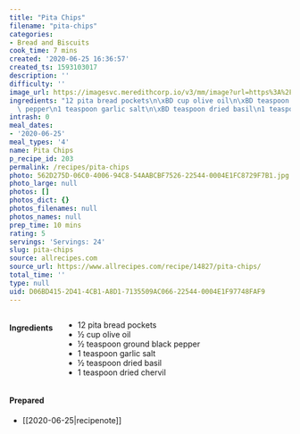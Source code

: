 ```yaml
---
title: "Pita Chips"
filename: "pita-chips"
categories:
- Bread and Biscuits
cook_time: 7 mins
created: '2020-06-25 16:36:57'
created_ts: 1593103017
description: ''
difficulty: ''
image_url: https://imagesvc.meredithcorp.io/v3/mm/image?url=https%3A%2F%2Fimages.media-allrecipes.com%2Fuserphotos%2F5270122.jpg&w=568&h=380&c=sc&poi=face&q=85
ingredients: "12 pita bread pockets\n\xBD cup olive oil\n\xBD teaspoon ground black\
  \ pepper\n1 teaspoon garlic salt\n\xBD teaspoon dried basil\n1 teaspoon dried chervil"
intrash: 0
meal_dates:
- '2020-06-25'
meal_types: '4'
name: Pita Chips
p_recipe_id: 203
permalink: /recipes/pita-chips
photo: 562D275D-06C0-4006-94C8-54AABCBF7526-22544-0004E1FC8729F7B1.jpg
photo_large: null
photos: []
photos_dict: {}
photos_filenames: null
photos_names: null
prep_time: 10 mins
rating: 5
servings: 'Servings: 24'
slug: pita-chips
source: allrecipes.com
source_url: https://www.allrecipes.com/recipe/14827/pita-chips/
total_time: ''
type: null
uid: D06BD415-2D41-4CB1-A8D1-7135509AC066-22544-0004E1F97748FAF9
---
```

<div class="large-8 medium-7 columns" id="writeup">	</div><!-- #writeup -->
</div><!-- #row-one -->
<div class="row" id="row-two">	<div class="medium-4 small-5 columns"><h4 id="ingredients">Ingredients</h4><div class="box box-ingredients content"><ul>
<li>12 pita bread pockets</li>
<li>½ cup olive oil</li>
<li>½ teaspoon ground black pepper</li>
<li>1 teaspoon garlic salt</li>
<li>½ teaspoon dried basil</li>
<li>1 teaspoon dried chervil</li>
</ul>
</div>	</div>	<div class="medium-6 small-7 columns">	</div>	<div class="medium-2 columns" id="photo-sidebar">		<div class="" id="meals"><h4>Prepared</h4><ul>
<li>[[2020-06-25|recipenote]]</li>
</ul>
		</div>